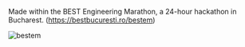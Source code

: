 Made within the BEST Engineering Marathon, a 24-hour hackathon in Bucharest. (https://bestbucuresti.ro/bestem)

![bestem](https://github.com/Andu02/Hackathon-BESTEM23-Ubisoft/assets/133790348/861192e6-9a43-47dd-8816-ae7cbefb4990)
